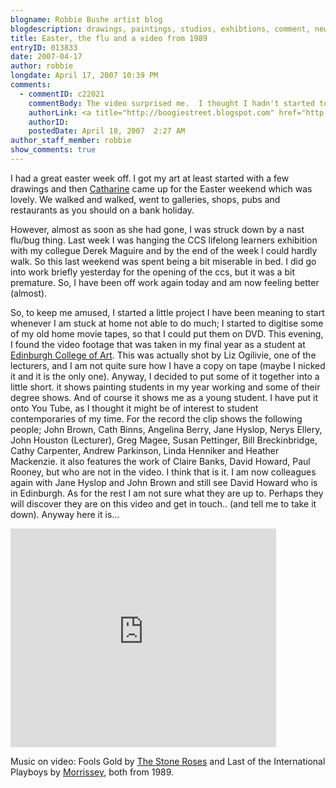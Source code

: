 ```yaml
---
blogname: Robbie Bushe artist blog
blogdescription: drawings, paintings, studios, exhibtions, comment, news as they happen to Robbie Bushe
title: Easter, the flu and a video from 1989
entryID: 013833
date: 2007-04-17
author: robbie
longdate: April 17, 2007 10:39 PM
comments:
  - commentID: c22021
    commentBody: The video surprised me.  I thought I hadn't started to go to Edinburgh Degree Shows until the early 90s, but I recognise and remember some of the work shown briefly here.  Not yours, however.
    authorLink: <a title="http://boogiestreet.blogspot.com" href="http://boogiestreet.blogspot.com" rel="nofollow">Mr Zip</a>
    authorID:  
    postedDate: April 18, 2007  2:27 AM
author_staff_member: robbie
show_comments: true
---
```


<p>I had a great easter week off. I got my art at least started with a few drawings and then <a href="http://www.catharinedavison.co.uk/">Catharine</a> came up for the Easter weekend which was lovely. We walked and walked, went to galleries, shops, pubs and restaurants as you should on a bank holiday. </p>

<p>However, almost as soon as she had gone, I was struck down by a nast flu/bug thing. Last week I was hanging the <span class="caps">CCS </span>lifelong learners exhibition with my collegue Derek Maguire and by the end of the week I could hardly walk. So this last weekend was spent being a bit miserable in bed. I did go into work briefly yesterday for the opening of the ccs, but it was a bit premature. So, I have been off work again today and am now feeling better (almost). </p>

<p>So, to keep me amused, I started a little project I have been meaning to start whenever I am stuck at home not able to do much; I started to digitise some of my old home movie tapes, so that I could put them on <span class="caps">DVD.</span> This evening, I found the video footage that was taken in my final year as a student at <a href="http://www.eca.ac.uk/">Edinburgh College of Art</a>. This was actually shot by Liz Ogilivie, one of the lecturers, and I am not quite sure how I have a copy on tape (maybe I nicked it and it is the only one). Anyway, I decided to put some of it together into a little short. it shows painting students in my year working and some of their degree shows. And of course it shows me as a young student. I have put it onto You Tube, as I thought it might be of interest to student contemporaries of my time. For the record the clip shows the following people; John Brown, Cath Binns, Angelina Berry, Jane Hyslop, Nerys Ellery, John Houston (Lecturer), Greg Magee, Susan Pettinger, Bill Breckinbridge, Cathy Carpenter, Andrew Parkinson, Linda Henniker and Heather Mackenzie. it also features the work of Claire Banks, David Howard, Paul Rooney, but who are not in the video. I think that is it. I am now colleagues again with Jane Hyslop and John Brown and still see David Howard who is in Edinburgh. As for the rest I am not sure what they are up to. Perhaps they will discover they are on this video and get in touch.. (and tell me to take it down). Anyway here it is...</p>

<p><object width="425" height="350"> <param name="movie" value="http://www.youtube.com/v/lmMeu4ZG0i0"> </param> <embed src="http://www.youtube.com/v/lmMeu4ZG0i0" type="application/x-shockwave-flash" width="425" height="350"> </embed> </object></p>

<p>Music on video: Fools Gold by <a href="http://thestoneroses.co.uk/">The Stone Roses</a> and Last of the International Playboys by <a href="http://www.morrisseymusic.com/">Morrissey</a>, both from 1989.</p>

